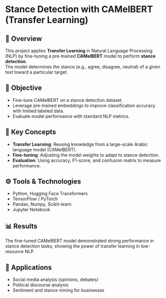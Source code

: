 # Stance Detection with CAMelBERT (Transfer Learning)

## 📖 Overview
This project applies **Transfer Learning** in Natural Language Processing (NLP) by fine-tuning a pre-trained **CAMelBERT** model to perform **stance detection**.  
The model determines the stance (e.g., agree, disagree, neutral) of a given text toward a particular target.

## 🎯 Objective
- Fine-tune CAMelBERT on a stance detection dataset.  
- Leverage pre-trained embeddings to improve classification accuracy with limited labeled data.  
- Evaluate model performance with standard NLP metrics.

## 🧠 Key Concepts
- **Transfer Learning**: Reusing knowledge from a large-scale Arabic language model (CAMelBERT).  
- **Fine-tuning**: Adjusting the model weights to adapt to stance detection.  
- **Evaluation**: Using accuracy, F1-score, and confusion matrix to measure performance.

## ⚙️ Tools & Technologies
- Python, Hugging Face Transformers  
- TensorFlow / PyTorch  
- Pandas, Numpy, Scikit-learn  
- Jupyter Notebook  

## 📊 Results
The fine-tuned CAMelBERT model demonstrated strong performance in stance detection tasks, showing the power of transfer learning in low-resource NLP.

## 🔮 Applications
- Social media analysis (opinions, debates)  
- Political discourse analysis  
- Sentiment and stance mining for businesses  
